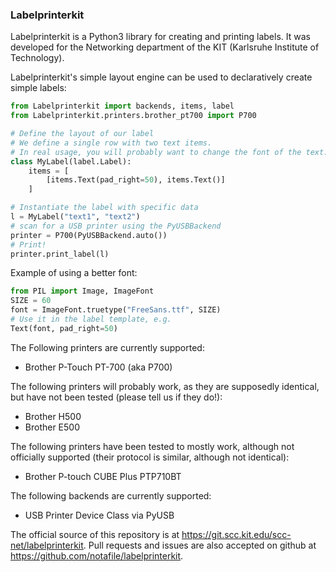 ### Labelprinterkit

Labelprinterkit is a Python3 library for creating and printing labels. It was
developed for the Networking department of the KIT (Karlsruhe Institute of
Technology).

Labelprinterkit's simple layout engine can be used to declaratively create
simple labels:

```python
from Labelprinterkit import backends, items, label
from Labelprinterkit.printers.brother_pt700 import P700

# Define the layout of our label
# We define a single row with two text items.
# In real usage, you will probably want to change the font of the text.
class MyLabel(label.Label):
    items = [
        [items.Text(pad_right=50), items.Text()]
    ]

# Instantiate the label with specific data
l = MyLabel("text1", "text2")
# scan for a USB printer using the PyUSBBackend
printer = P700(PyUSBBackend.auto())
# Print!
printer.print_label(l)
```

Example of using a better font:

```python
from PIL import Image, ImageFont
SIZE = 60
font = ImageFont.truetype("FreeSans.ttf", SIZE)
# Use it in the label template, e.g.
Text(font, pad_right=50)
```

The Following printers are currently supported:

 * Brother P-Touch PT-700 (aka P700)

The following printers will probably work, as they are supposedly identical,
but have not been tested (please tell us if they do!):

 * Brother H500
 * Brother E500

The following printers have been tested to mostly work, although not
officially supported (their protocol is similar, although not identical):

* Brother P-touch CUBE Plus PTP710BT

The following backends are currently supported:

 * USB Printer Device Class via PyUSB

The official source of this repository is at https://git.scc.kit.edu/scc-net/labelprinterkit.
Pull requests and issues are also accepted on github at https://github.com/notafile/labelprinterkit.
